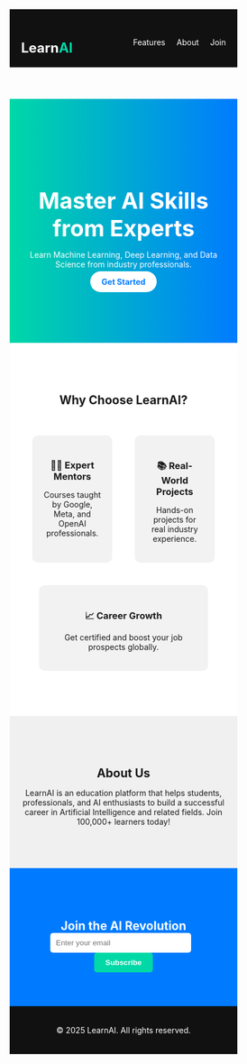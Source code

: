 <!DOCTYPE html>
<html lang="en">
<head>
  <meta charset="UTF-8" />
  <meta name="viewport" content="width=device-width, initial-scale=1.0" />
  <title>LearnAI - AI Learning Platform</title>
  <style>
    * {
      margin: 0;
      padding: 0;
      box-sizing: border-box;
    }

    body {
      font-family: 'Segoe UI', sans-serif;
      line-height: 1.6;
      background: #f9f9f9;
      color: #333;
    }

    .container {
      width: 90%;
      max-width: 1100px;
      margin: auto;
    }

    header {
      background: #111;
      color: #fff;
      padding: 20px 0;
    }

    .nav {
      display: flex;
      justify-content: space-between;
      align-items: center;
    }

    .logo {
      font-size: 24px;
    }

    .logo span {
      color: #00d8a7;
    }

    nav ul {
      list-style: none;
      display: flex;
      gap: 20px;
    }

    nav ul li a {
      color: #fff;
      text-decoration: none;
    }

    .hero {
      background: linear-gradient(to right, #00d8a7, #007bff);
      color: #fff;
      padding: 100px 0;
      text-align: center;
    }

    .hero h2 {
      font-size: 40px;
      margin-bottom: 10px;
    }

    .hero .btn {
      background: #fff;
      color: #007bff;
      padding: 10px 20px;
      text-decoration: none;
      border-radius: 30px;
      font-weight: bold;
      transition: 0.3s;
    }

    .hero .btn:hover {
      background: #eee;
    }

    .features {
      padding: 60px 0;
      background: #fff;
      text-align: center;
    }

    .features h2 {
      margin-bottom: 30px;
    }

    .feature-box {
      display: flex;
      justify-content: space-around;
      flex-wrap: wrap;
    }

    .feature {
      flex: 1;
      margin: 20px;
      max-width: 300px;
      background: #f2f2f2;
      padding: 20px;
      border-radius: 10px;
    }

    .about {
      padding: 60px 0;
      background: #f0f0f0;
      text-align: center;
    }

    .cta {
      padding: 60px 0;
      background: #007bff;
      color: white;
      text-align: center;
    }

    .cta input {
      padding: 10px;
      width: 250px;
      border: none;
      border-radius: 5px;
      margin-right: 10px;
    }

    .cta button {
      padding: 10px 20px;
      background: #00d8a7;
      border: none;
      border-radius: 5px;
      color: white;
      font-weight: bold;
      cursor: pointer;
    }

    footer {
      text-align: center;
      padding: 20px;
      background: #111;
      color: white;
    }

    @media (max-width: 768px) {
      .feature-box {
        flex-direction: column;
        align-items: center;
      }
      nav ul {
        flex-direction: column;
        gap: 10px;
        margin-top: 10px;
      }
    }
  </style>
</head>
<body>

  <!-- Navigation -->
  <header>
    <div class="container nav">
      <h1 class="logo">Learn<span>AI</span></h1>
      <nav>
        <ul>
          <li><a href="#features">Features</a></li>
          <li><a href="#about">About</a></li>
          <li><a href="#cta">Join</a></li>
        </ul>
      </nav>
    </div>
  </header>

  <!-- Hero Section -->
  <section class="hero">
    <div class="container">
      <h2>Master AI Skills from Experts</h2>
      <p>Learn Machine Learning, Deep Learning, and Data Science from industry professionals.</p>
      <a href="#cta" class="btn">Get Started</a>
    </div>
  </section>

  <!-- Features Section -->
  <section class="features" id="features">
    <div class="container">
      <h2>Why Choose LearnAI?</h2>
      <div class="feature-box">
        <div class="feature">
          <h3>👨‍🏫 Expert Mentors</h3>
          <p>Courses taught by Google, Meta, and OpenAI professionals.</p>
        </div>
        <div class="feature">
          <h3>📚 Real-World Projects</h3>
          <p>Hands-on projects for real industry experience.</p>
        </div>
        <div class="feature">
          <h3>📈 Career Growth</h3>
          <p>Get certified and boost your job prospects globally.</p>
        </div>
      </div>
    </div>
  </section>

  <!-- About Section -->
  <section class="about" id="about">
    <div class="container">
      <h2>About Us</h2>
      <p>LearnAI is an education platform that helps students, professionals, and AI enthusiasts to build a successful career in Artificial Intelligence and related fields. Join 100,000+ learners today!</p>
    </div>
  </section>

  <!-- Call to Action -->
  <section class="cta" id="cta">
    <div class="container">
      <h2>Join the AI Revolution</h2>
      <form id="signup-form">
        <input type="email" placeholder="Enter your email" required />
        <button type="submit">Subscribe</button>
      </form>
    </div>
  </section>

  <footer>
    <p>&copy; 2025 LearnAI. All rights reserved.</p>
  </footer>

  <script>
    document.getElementById("signup-form").addEventListener("submit", function (e) {
      e.preventDefault();
      const email = this.querySelector("input").value;
      if (email) {
        alert("Thanks for subscribing! We'll send updates to " + email);
        this.reset();
      }
    });
  </script>
</body>
</html>
